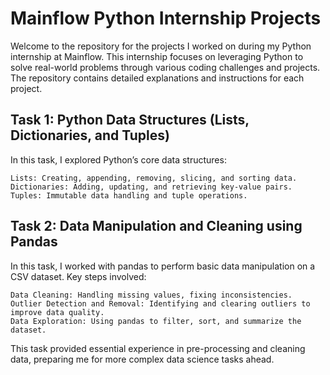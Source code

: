 # Mainflow Python Internship Projects

Welcome to the repository for the projects I worked on during my Python internship at Mainflow. This internship focuses on leveraging Python to solve real-world problems through various coding challenges and projects. The repository contains detailed explanations and instructions for each project.

## Task 1: Python Data Structures (Lists, Dictionaries, and Tuples)

In this task, I explored Python’s core data structures:

    Lists: Creating, appending, removing, slicing, and sorting data.
    Dictionaries: Adding, updating, and retrieving key-value pairs.
    Tuples: Immutable data handling and tuple operations.


## Task 2: Data Manipulation and Cleaning using Pandas

In this task, I worked with pandas to perform basic data manipulation on a CSV dataset. Key steps involved:

    Data Cleaning: Handling missing values, fixing inconsistencies.
    Outlier Detection and Removal: Identifying and clearing outliers to improve data quality.
    Data Exploration: Using pandas to filter, sort, and summarize the dataset.

This task provided essential experience in pre-processing and cleaning data, preparing me for more complex data science tasks ahead.
